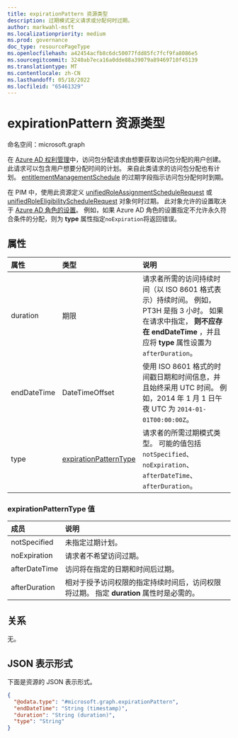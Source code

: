 ```yaml
---
title: expirationPattern 资源类型
description: 过期模式定义请求或分配何时过期。
author: markwahl-msft
ms.localizationpriority: medium
ms.prod: governance
doc_type: resourcePageType
ms.openlocfilehash: a42454acfb8c6dc50077fdd85fc7fcf9fa8086e5
ms.sourcegitcommit: 3240ab7eca16a0dde88a39079a89469710f45139
ms.translationtype: MT
ms.contentlocale: zh-CN
ms.lasthandoff: 05/18/2022
ms.locfileid: "65461329"
---
```

# <a name="expirationpattern-resource-type"></a>expirationPattern 资源类型

命名空间：microsoft.graph

在 [Azure AD 权利管理](entitlementmanagement-overview.md)中，访问包分配请求由想要获取访问包分配的用户创建。 此请求可以包含用户想要分配时间的计划。 来自此类请求的访问包分配也有计划。 [entitlementManagementSchedule](entitlementmanagementschedule.md) 的过期字段指示访问包分配何时到期。

在 PIM 中，使用此资源定义 [unifiedRoleAssignmentScheduleRequest](unifiedroleassignmentschedulerequest.md) 或 [unifiedRoleEligibilityScheduleRequest](unifiedroleeligibilityschedulerequest.md) 对象何时过期。 此对象允许的设置取决于 [Azure AD 角色的设置](../api/unifiedrolemanagementpolicy-list-rules.md)。 例如，如果 Azure AD 角色的设置指定不允许永久符合条件的分配，则为 **type** 属性指定`noExpiration`将返回错误。

## <a name="properties"></a>属性
|属性|类型|说明|
|:---|:---|:---|
|duration|期限|请求者所需的访问持续时间（以 ISO 8601 格式表示）持续时间。 例如，PT3H 是指 3 小时。  如果在请求中指定， **则不应存在 endDateTime** ，并且应将 **type** 属性设置为 `afterDuration`。|
|endDateTime|DateTimeOffset|使用 ISO 8601 格式的时间戳日期和时间信息，并且始终采用 UTC 时间。 例如，2014 年 1 月 1 日午夜 UTC 为 `2014-01-01T00:00:00Z`。|
|type|[expirationPatternType](#expirationpatterntype-values)|请求者的所需过期模式类型。 可能的值包括 `notSpecified`、`noExpiration`、`afterDateTime`、`afterDuration`。 |

### <a name="expirationpatterntype-values"></a>expirationPatternType 值

| 成员 | 说明 |
|:---------------|:--------|
|notSpecified|未指定过期计划。|
|noExpiration|请求者不希望访问过期。|
|afterDateTime|访问将在指定的日期和时间后过期。|
|afterDuration|相对于授予访问权限的指定持续时间后，访问权限将过期。 指定 **duration** 属性时是必需的。|

## <a name="relationships"></a>关系
无。

## <a name="json-representation"></a>JSON 表示形式
下面是资源的 JSON 表示形式。
<!-- {
  "blockType": "resource",
  "@odata.type": "microsoft.graph.expirationPattern"
}
-->
``` json
{
  "@odata.type": "#microsoft.graph.expirationPattern",
  "endDateTime": "String (timestamp)",
  "duration": "String (duration)",
  "type": "String"
}
```


